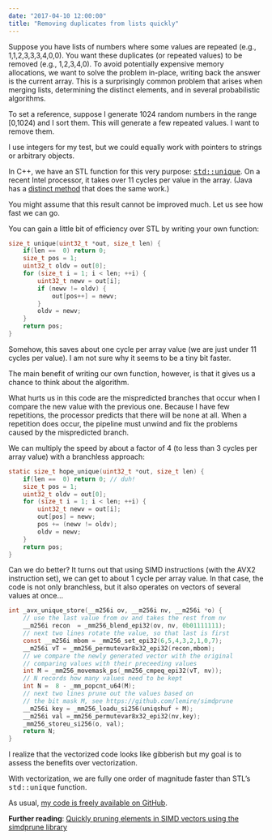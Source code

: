 ```yaml
---
date: "2017-04-10 12:00:00"
title: "Removing duplicates from lists quickly"
---
```




Suppose you have lists of numbers where some values are repeated (e.g., 1,1,2,3,3,3,4,0,0). You want these duplicates (or repeated values) to be removed (e.g., 1,2,3,4,0). To avoid potentially expensive memory allocations, we want to solve the problem in-place, writing back the answer is the current array. This is a surprisingly common problem that arises when merging lists, determining the distinct elements, and in several probabilistic algorithms.

To set a reference, suppose I generate 1024 random numbers in the range [0,1024) and I sort them. This will generate a few repeated values. I want to remove them.

I use integers for my test, but we could equally work with pointers to strings or arbitrary objects.

In C++, we have an STL function for this very purpose: <a href="http://en.cppreference.com/w/cpp/algorithm/unique"><tt>std::unique</tt></a>. On a recent Intel processor, it takes over 11 cycles per value in the array. (Java has a [distinct method](http://www.java2s.com/Tutorials/Java/java.util.stream/Stream/Stream.distinct_.htm) that does the same work.)

You might assume that this result cannot be improved much. Let us see how fast we can go.

You can gain a little bit of efficiency over STL by writing your own function:
```C
size_t unique(uint32_t *out, size_t len) {
    if(len ==  0) return 0; 
    size_t pos = 1;
    uint32_t oldv = out[0];
    for (size_t i = 1; i < len; ++i) {
        uint32_t newv = out[i];
        if (newv != oldv) { 
            out[pos++] = newv;
        }
        oldv = newv;
    }
    return pos;
}
```


Somehow, this saves about one cycle per array value (we are just under 11 cycles per value). I am not sure why it seems to be a tiny bit faster.

The main benefit of writing our own function, however, is that it gives us a chance to think about the algorithm.

What hurts us in this code are the mispredicted branches that occur when I compare the new value with the previous one. Because I have few repetitions, the processor predicts that there will be none at all. When a repetition does occur, the pipeline must unwind and fix the problems caused by the mispredicted branch.

We can multiply the speed by about a factor of 4 (to less than 3 cycles per array value) with a branchless approach:
```C
static size_t hope_unique(uint32_t *out, size_t len) {
    if(len ==  0) return 0; // duh!
    size_t pos = 1;
    uint32_t oldv = out[0];
    for (size_t i = 1; i < len; ++i) {
        uint32_t newv = out[i];
        out[pos] = newv;
        pos += (newv != oldv);
        oldv = newv;
    }
    return pos;
}
```


Can we do better? It turns out that using SIMD instructions (with the AVX2 instruction set), we can get to about 1 cycle per array value. In that case, the code is not only branchless, but it also operates on vectors of several values at once&hellip;
```C
int _avx_unique_store(__m256i ov, __m256i nv, __m256i *o) {
    // use the last value from ov and takes the rest from nv
    __m256i recon  = _mm256_blend_epi32(ov, nv, 0b01111111);
    // next two lines rotate the value, so that last is first
    const __m256i mbom = _mm256_set_epi32(6,5,4,3,2,1,0,7);
    __m256i vT = _mm256_permutevar8x32_epi32(recon,mbom);
    // we compare the newly generated vector with the original 
    // comparing values with their preceeding values
    int M = _mm256_movemask_ps(_mm256_cmpeq_epi32(vT, nv));
    // N records how many values need to be kept
    int N =  8 - _mm_popcnt_u64(M);
    // next two lines prune out the values based on
    // the bit mask M, see https://github.com/lemire/simdprune
    __m256i key = _mm256_loadu_si256(uniqshuf + M);
    __m256i val =_mm256_permutevar8x32_epi32(nv,key);
    _mm256_storeu_si256(o, val);
    return N;
}
```


I realize that the vectorized code looks like gibberish but my goal is to assess the benefits over vectorization. 

With vectorization, we are fully one order of magnitude faster than STL&rsquo;s <tt>std::unique</tt> function.

As usual, [my code is freely available on GitHub](https://github.com/lemire/Code-used-on-Daniel-Lemire-s-blog/tree/master/2017/04/10).

__Further reading__: [Quickly pruning elements in SIMD vectors using the simdprune library](/lemire/blog/2017/04/25/quickly-pruning-elements-in-simd-vectors-using-the-simdprune-library/)

